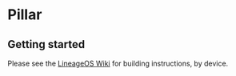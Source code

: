 Pillar
===========

Getting started
---------------

Please see the [LineageOS Wiki](https://wiki.lineageos.org/) for building instructions, by device.

